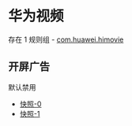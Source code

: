 # 华为视频

存在 1 规则组 - [com.huawei.himovie](/src/apps/com.huawei.himovie.ts)

## 开屏广告

默认禁用

- [快照-0](https://i.gkd.li/i/12814007)
- [快照-1](https://i.gkd.li/i/12819351)
